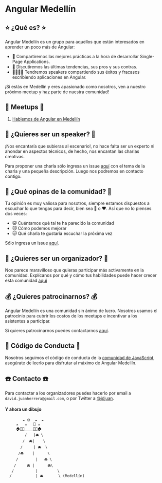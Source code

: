 # Angular Medellín

## :star: ¿Qué es? :star:

Angular Medellín es un grupo para aquellos que están interesados en aprender un poco más de Angular: 

- :muscle: Compartiremos las mejores prácticas a la hora de desarrollar Single-Page Applications.
- :raised_hands: Discutiremos las últimas tendencias, sus pros y sus contras.
- :boy::speech_balloon::girl::speech_balloon: Tendremos speakers compartiendo sus éxitos y fracasos escribiendo aplicaciones en Angular. 

¡Si estás en Medellín y eres apasionado como nosotros, ven a nuestro próximo meetup y haz parte de nuestra comunidad! 

## :calendar: Meetups :calendar:

1. [Hablemos de Angular en Medellín](meetups/1.hablemos-de-angular-en-medellin)

## :microphone: ¿Quieres ser un speaker? :microphone:

¡Nos encantaría que subieras al escenario!, no hace falta ser un experto ni ahondar en aspectos técnicos, de hecho, nos encantan las charlas creativas.

Para proponer una charla sólo ingresa un issue [aquí](https://github.com/angular-medellin/meetup/issues) con el tema de la charla y una pequeña descripción. Luego nos podremos en contacto contigo.

## :speech_balloon: ¿Qué opinas de la comunidad? :speech_balloon:

Tu opinión es muy valiosa para nosotros, siempre estamos dispuestos a escuchar lo que tengas para decir, bien sea :poop: o :heart:. 
Así que no lo pienses dos veces:

- :smiley_cat: Cuéntamos qué tal te ha parecido la comunidad
- :smirk_cat: Cómo podemos mejorar
- :kissing_cat: Qué charla te gustaría escuchar la próxima vez

Sólo ingresa un issue [aquí](https://github.com/angular-medellin/meetup/issues). 

## :facepunch: ¿Quieres ser un organizador? :facepunch:

Nos parece maravilloso que quieras participar más activamente en la comunidad. Explícanos por qué y cómo tus habilidades puede hacer crecer esta comunidad [aquí](https://github.com/angular-medellin/meetup/issues)

## :moneybag: ¿Quieres patrocinarnos? :moneybag:

Angular Medellín es una comunidad sin ánimo de lucro. Nosotros usamos el patrocinio para cubrir los costos de los meetups e incentivar a los asistentes a participar. 

Si quieres patrocinarnos puedes contactarnos [aquí](#moneybag-quieres-patrocinarnos-moneybag).

## :cop: Código de Conducta :cop:

Nosotros seguimos el código de conducta de la [comunidad de JavaScript](http://jsconf.com/codeofconduct.html), asegúrate de leerlo para disfrutar al máximo de Angular Medellín. 

## :phone: Contacto :phone:

Para contactar a los organizadores puedes hacerlo por email a `david.juanherrera@gmail.com`, o por Twitter a [@jdjuan](http://twitter.com/jdjuan).

#### Y ahora un dibujo

            ☁ 🌞  ☁  ☁
         ☁   ☁   🚁 ☁
         🏠🌴🌲____🌲🌴🏠
             /   |🚘 \
            /  🚘|    \
           /     | 🚘  \
          /🚘    |      \
         /        |   🚘 \
        /     🚘 |      🚘\
       /          |         \
      /           | 🚘       \ (Medellín)
        

